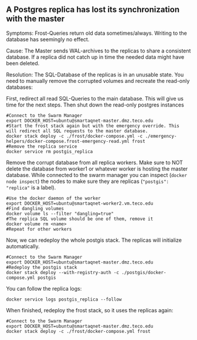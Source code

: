 ## A Postgres replica has lost its synchronization with the master

Symptoms: Frost-Queries return old data sometimes/always. Writing to the database has seemingly no effect.

Cause: The Master sends WAL-archives to the replicas to share a consistent database.
        If a replica did not catch up in time the needed data might have been deleted.

Resolution: The SQL-Database of the replicas is in an unusable state.
        You need to manually remove the corrupted volumes and recreate the read-only databases:

First, redirect all read SQL-Queries to the main database. This will give us time for the next steps.
Then shut down the read-only postgres instances
```
#Connect to the Swarm Manager
export DOCKER_HOST=ubuntu@smartaqnet-master.dmz.teco.edu
#Start the frost stack again but with the emergency override. This will redirect all SQL requests to the master database.
docker stack deploy -c ./frost/docker-compose.yml -c ./emergency-helpers/docker-compose.frost-emergency-read.yml frost
#Remove the replica service
docker service rm postgis_replica
```

Remove the corrupt database from all replica workers. Make sure to NOT delete the database from worker1 or whatever worker is hosting the master database. While connected to the swarm manager you can inspect (`docker node inspect`) the nodes to make sure they are replicas (`"postgis": "replica"` is a label).
```
#Use the docker daemon of the worker
export DOCKER_HOST=ubuntu@smartaqnet-worker2.vm.teco.edu
#Find dangling volumes
docker volume ls --filter "dangling=true"
#The replica SQL volume should be one of them, remove it
docker volume rm <name>
#Repeat for other workers
```

Now, we can redeploy the whole postgis stack. The replicas will initialize automatically.
```
#Connect to the Swarm Manager
export DOCKER_HOST=ubuntu@smartaqnet-master.dmz.teco.edu
#Redeploy the postgis stack 
docker stack deploy --with-registry-auth -c ./postgis/docker-compose.yml postgis
```

You can follow the replica logs:
```
docker service logs postgis_replica --follow
```

When finished, redeploy the frost stack, so it uses the replicas again:
```
#Connect to the Swarm Manager
export DOCKER_HOST=ubuntu@smartaqnet-master.dmz.teco.edu
docker stack deploy -c ./frost/docker-compose.yml frost
```